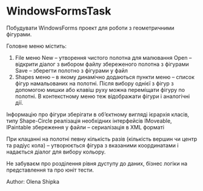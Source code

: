 # WindowsFormsTask

Побудувати WindowsForms проект для роботи з геометричними фігурами. 

Головне меню містить: 
1) File меню 
New – утворення чистого полотна для малювання
Open – відкрити діалог з вибором файлу збереженого полотна з фігурами
Save – зберегти полотно з фігурами у файл 
2) Shapes меню – в якому динамічно додаються пункти меню – список фігур намальованих на полотні.
Після вибору однієї з фігур з допомогою мишки або клавіш руху можна переміщати фігуру по полотні.
В контекстному меню теж відображати фігури і аналогічні дії.

Інформацію про фігури зберігати в об’єктному вигляді
ієрархія класів, типу Shape-Circle
реалізація необхідних інтерфейсів IMoveable, IPaintable
збереження у файли – сериалізація в XML форматі

При клацанні на полотні певну кількість разів (кількість вершин  чи центр та радіус кола)  – утворюється фігура з вказаними координатами і надається діалог для вибору кольору.

Не забуваєм про розділення рівня дуступу до даних, бізнес логіки на представлення та про юніт тести.

Author: Olena Shipka
